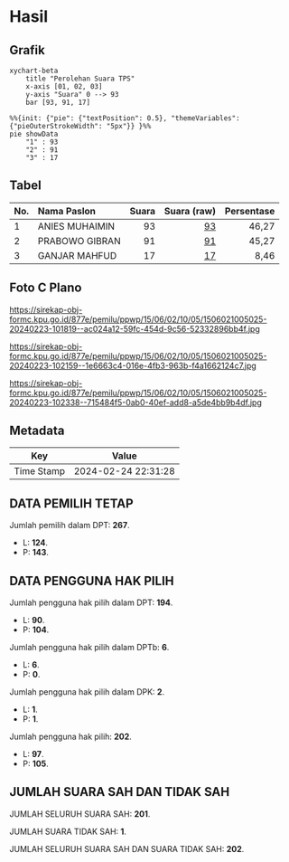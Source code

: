# Hasil

## Grafik

```mermaid
xychart-beta
    title "Perolehan Suara TPS"
    x-axis [01, 02, 03]
    y-axis "Suara" 0 --> 93
    bar [93, 91, 17]
```

```mermaid
%%{init: {"pie": {"textPosition": 0.5}, "themeVariables": {"pieOuterStrokeWidth": "5px"}} }%%
pie showData
    "1" : 93
    "2" : 91
    "3" : 17
```

## Tabel

| No. | Nama Paslon    | Suara | Suara (raw) | Persentase |
|:--- |:-------------- | -----:| -----------:| ----------:|
| 1   | ANIES MUHAIMIN | 93    | [93][p-1]   | 46,27      |
| 2   | PRABOWO GIBRAN | 91    | [91][p-2]   | 45,27      |
| 3   | GANJAR MAHFUD  | 17    | [17][p-3]   | 8,46       |


[p-1]: https://github.com/gigit-pemilu/pemilu-2024-15-jambi/blob/main/pilpres/hitung-suara/sub/15-jambi/sub/06-tanjung-jabung-barat/sub/02-tungkal-ilir/sub/1005-tungkal-iii/sub/025-tps/sub/paslon-1.txt
[p-2]: https://github.com/gigit-pemilu/pemilu-2024-15-jambi/blob/main/pilpres/hitung-suara/sub/15-jambi/sub/06-tanjung-jabung-barat/sub/02-tungkal-ilir/sub/1005-tungkal-iii/sub/025-tps/sub/paslon-2.txt
[p-3]: https://github.com/gigit-pemilu/pemilu-2024-15-jambi/blob/main/pilpres/hitung-suara/sub/15-jambi/sub/06-tanjung-jabung-barat/sub/02-tungkal-ilir/sub/1005-tungkal-iii/sub/025-tps/sub/paslon-3.txt

## Foto C Plano

https://sirekap-obj-formc.kpu.go.id/877e/pemilu/ppwp/15/06/02/10/05/1506021005025-20240223-101819--ac024a12-59fc-454d-9c56-52332896bb4f.jpg

https://sirekap-obj-formc.kpu.go.id/877e/pemilu/ppwp/15/06/02/10/05/1506021005025-20240223-102159--1e6663c4-016e-4fb3-963b-f4a1662124c7.jpg

https://sirekap-obj-formc.kpu.go.id/877e/pemilu/ppwp/15/06/02/10/05/1506021005025-20240223-102338--715484f5-0ab0-40ef-add8-a5de4bb9b4df.jpg


## Metadata

| Key        | Value               |
| ---------- | ------------------- |
| Time Stamp | 2024-02-24 22:31:28 |


## DATA PEMILIH TETAP

Jumlah pemilih dalam DPT: **267**.
 * L: **124**.
 * P: **143**.

## DATA PENGGUNA HAK PILIH

Jumlah pengguna hak pilih dalam DPT: **194**.
 * L: **90**.
 * P: **104**.

Jumlah pengguna hak pilih dalam DPTb: **6**.
 * L: **6**.
 * P: **0**.

Jumlah pengguna hak pilih dalam DPK: **2**.
 * L: **1**.
 * P: **1**.

Jumlah pengguna hak pilih: **202**.
 * L: **97**.
 * P: **105**.

## JUMLAH SUARA SAH DAN TIDAK SAH

JUMLAH SELURUH SUARA SAH: **201**.

JUMLAH SUARA TIDAK SAH: **1**.

JUMLAH SELURUH SUARA SAH DAN SUARA TIDAK SAH: **202**.


